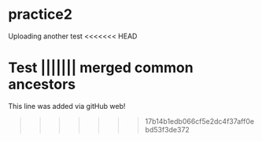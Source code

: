 # practice2

Uploading another test
<<<<<<< HEAD

Test
||||||| merged common ancestors
=======

This line was added via gitHub web!
>>>>>>> 17b14b1edb066cf5e2dc4f37aff0ebd53f3de372
